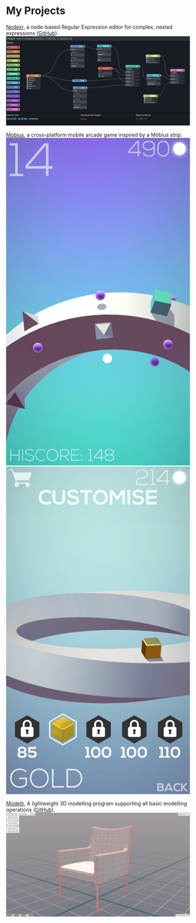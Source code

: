 # My Projects

[Nodexr](https://jcparkyn.github.io/nodexr), a node-based Regular Expression editor for complex, nested expressions ([GitHub](https://github.com/Jcparkyn/nodexr)).
![Nodexr Screenshot](/assets/screen_nodexr.png)

[Mobius](https://play.google.com/store/apps/details?id=com.Jamosium.Mobius), a cross-platform mobile arcade game inspired by a Möbius strip.
![Mobius Screenshot](/assets/screen_mobius1.png) ![Mobius Screenshot](/assets/screen_mobius2.png)

[Modellr](https://jcparkyn.github.io/Modellr), A lightweight 3D modelling program supporting all basic modelling operations ([GitHub](https://github.com/Jcparkyn/Modellr)).
![Modellr Screenshot](/assets/screen_modellr.png)
